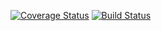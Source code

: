 [![Coverage Status](https://coveralls.io/repos/github/notmarkmiranda/version_10/badge.svg?branch=master)](https://coveralls.io/github/notmarkmiranda/version_10?branch=master)
[![Build Status](https://travis-ci.org/notmarkmiranda/version_10.svg?branch=master)](https://travis-ci.org/notmarkmiranda/version_10)
